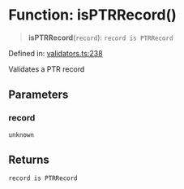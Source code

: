 # Function: isPTRRecord()

> **isPTRRecord**(`record`): `record is PTRRecord`

Defined in: [validators.ts:238](https://github.com/Nick2bad4u/dnsValidator/blob/main/src/validators.ts#L238)

Validates a PTR record

## Parameters

### record

`unknown`

## Returns

`record is PTRRecord`
